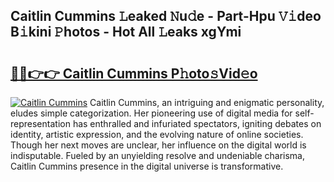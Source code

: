 ## Caitlin Cummins 𝙻eaked 𝙽u𝚍e - Part-Hpu 𝚅𝚒deo B𝚒kini 𝙿hotos - Hot All 𝙻eaks xgYmi

# <h2><a href="http://ld1k4o.urlbe.top/?page=Caitlin+Cummins">🔗🔗👉👉 Caitlin Cummins P𝚑oto𝚜Vid𝚎o</a></h2>

[![Caitlin Cummins](https://i.imgur.com/eBuTRDB.gif)](http://ld1k4o.urlbe.top/?page=Caitlin+Cummins)
Caitlin Cummins, an intriguing and enigmatic personality, eludes simple categorization. Her pioneering use of digital media for self-representation has enthralled and infuriated spectators, igniting debates on identity, artistic expression, and the evolving nature of online societies. Though her next moves are unclear, her influence on the digital world is indisputable. Fueled by an unyielding resolve and undeniable charisma, Caitlin Cummins presence in the digital universe is transformative.
